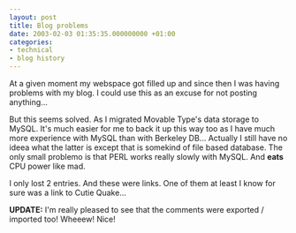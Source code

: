 ```yaml
---
layout: post
title: Blog problems
date: 2003-02-03 01:35:35.000000000 +01:00
categories:
- technical
- blog history
---
```

At a given moment my webspace got filled up and since then I was having problems with my blog. I could use this as an excuse for not posting anything...

But this seems solved. As I migrated Movable Type's data storage to MySQL. It's much easier for me to back it up this way too as I have much more experience with MySQL than with Berkeley DB... Actually I still have no ideea what the latter is except that is somekind of file based database. The only small problemo is that PERL works really slowly with MySQL. And **eats** CPU power like mad.

I only lost 2 entries. And these were links. One of them at least I know for sure was a link to Cutie Quake...

**UPDATE:** I'm really pleased to see that the comments were exported / imported too! Wheeew! Nice!
